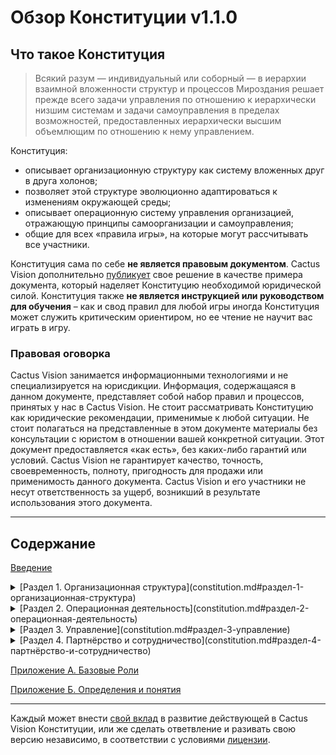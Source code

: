 # Обзор Конституции v1.1.0

## Что такое Конституция

> Всякий разум — индивидуальный или соборный — в иерархии взаимной вложенности структур и процессов Мироздания решает прежде всего задачи управления по отношению к иерархически низшим системам и задачи самоуправления в пределах возможностей, предоставленных иерархически высшим объемлющим по отношению к нему управлением.

Конституция:
- описывает организационную структуру как систему вложенных друг в друга холонов; 
- позволяет этой структуре эволюционно адаптироваться к изменениям окружающей среды; 
- описывает операционную систему управления организацией, отражающую принципы самоорганизации и самоуправления;
- общие для всех «правила игры», на которые могут рассчитывать все участники.

Конституция сама по себе **не является правовым документом**. Cactus Vision дополнительно [публикует](adoption_decision.md) свое решение в качестве примера документа, который наделяет Конституцию необходимой юридической силой. Конституция также **не является инструкцией или руководством для обучения** – как и свод правил для любой игры иногда Конституция может служить критическим ориентиром, но ее чтение не научит вас играть в игру.


### Правовая оговорка

Cactus Vision занимается информационными технологиями и не специализируется на юрисдикции. Информация, содержащаяся в данном документе, представляет собой набор правил и процессов, принятых у нас в Cactus Vision. Не стоит рассматривать Конституцию как юридические рекомендации, применимые к любой ситуации. Не стоит полагаться на представленные в этом документе материалы без консультации с юристом в отношении вашей конкретной ситуации. Этот документ предоставляется «как есть», без каких-либо гарантий или условий. Cactus Vision не гарантирует качество, точность, своевременность, полноту, пригодность для продажи или применимость данного документа. Cactus Vision и его участники не несут ответственность за ущерб, возникший в результате использования этого документа.

---

## Содержание

[Введение](#введение)

<details markdown="1">
<summary markdown="1">[Раздел 1. Организационная структура](constitution.md#раздел-1-организационная-структура)</summary>

- [Статья 1.2.1. Легитимность](constitution.md#статья-121-легитимность)
	- [Статья 1.2.2. Фокусировка назначения](constitution.md#статья-122-фокусировка-назначения)
	- [Статья 1.2.3. Отказ от Роли](constitution.md#статья-123-отказ-от-роли)
- [Статья 1.1. Понятие Роли](constitution.md#статья-11-понятие-роли)
- [Статья 1.2. Назначение на Роль](constitution.md#статья-12-назначение-на-роль)
	- [Статья 1.2.1. Легитимность](constitution.md#статья-121-легитимность)
	- [Статья 1.2.2. Фокусировка назначения](constitution.md#статья-122-фокусировка-назначения)
	- [Статья 1.2.3. Отказ от Роли](constitution.md#статья-123-отказ-от-роли)
- [Статья 1.3. Понятие Круга](constitution.md#статья-13-понятие-круга)
	- [Статья 1.3.1. Базовый Круг](constitution.md#статья-131-базовый-круг)
	- [Статья 1.3.2. Декомпозиция Роли](constitution.md#статья-132-декомпозиция-роли)
	- [Статья 1.3.3. Делегирование Домена](constitution.md#статья-133-делегирование-домена)
	- [Статья 1.3.4. Соединение с Кругом](constitution.md#статья-134-соединение-с-кругом)
	- [Статья 1.3.5. Виртуальный Круг](constitution.md#статья-135-виртуальный-круг)
- [Статья 1.4. Руководитель Круга](constitution.md#статья-14-руководитель-круга)
	- [Статья 1.4.1. Приоритеты и Стратегии](constitution.md#статья-141-приоритеты-и-стратегии)
	- [Статья 1.4.2. Перенаправление внешней ссылки](constitution.md#статья-142-перенаправление-внешней-ссылки)
	- [Статья 1.4.3. Изменение Роли «Руководитель Круга»](constitution.md#статья-143-изменение-роли-«руководитель-круга»)
- [Статья 1.5. Участник Круга](constitution.md#статья-15-участник-круга)
- [Статья 1.6. Координатор и Секретарь](constitution.md#статья-16-координатор-и-секретарь)
	- [Статья 1.6.1. Выборы и легитимность](constitution.md#статья-161-выборы-и-легитимность)
	- [Статья 1.6.2. Изменение Роли «Координатор» или «Секретарь»](constitution.md#статья-162-изменение-роли-«координатор»-или-«секретарь»)
	- [Статья 1.6.3. Суррогат](constitution.md#статья-163-суррогат)
- [Статья 1.7. Представитель Круга](constitution.md#статья-17-представитель-круга)
	- [Статья 1.7.1. Выборы и легитимность](constitution.md#статья-171-выборы-и-легитимность)
	- [Статья 1.7.2. Изменение Роли «Представитель Круга](constitution.md#статья-172-изменение-роли-«представитель-круга)
</details>

<details>
<summary>[Раздел 2. Операционная деятельность](constitution.md#раздел-2-операционная-деятельность)</summary>

- [Статья 2.1. Полномочия выполняющего Роль](constitution.md#статья-21-полномочия-выполняющего-роль)
	- [Статья 2.1.1. Политики](constitution.md#статья-211-политики)
	- [Статья 2.1.2. Домены](constitution.md#статья-212-домены)
	- [Статья 2.1.3. Ресурсы](constitution.md#статья-213-ресурсы)
- [Статья 2.2. Ответственность выполняющего Роль](constitution.md#статья-22-ответственность-выполняющего-роль)
	- [Статья 2.2.1. Труд над Напряжениями](constitution.md#статья-221-труд-над-напряжениями)
	- [Статья 2.2.2. Труд над Миссией и Обязательствами](constitution.md#статья-222-труд-над-миссией-и-обязательствами)
	- [Статья 2.2.3. Труд над Следующими действиями и Проектами](constitution.md#статья-223-труд-над-следующими-действиями-и-проектами)
	- [Статья 2.2.4. Приоритетность внимания](constitution.md#статья-224-приоритетность-внимания)
- [Статья 2.3. Обязанности перед выполняющими Роль](constitution.md#статья-23-обязанности-перед-выполняющими-роль)
	- [Статья 2.3.1. Обязанности прозрачности](constitution.md#статья-231-обязанности-прозрачности)
	- [Статья 2.3.2. Обязанности обработки](constitution.md#статья-232-обязанности-обработки)
	- [Статья 2.3.3. Обязанности приоритизации](constitution.md#статья-233-обязанности-приоритизации)
- [Статья 2.4. Тактическое собрание](constitution.md#статья-24-тактическое-собрание)
	- [Статья 2.4.1. Участие](constitution.md#статья-241-участие)
	- [Статья 2.4.2. Координация и процесс](constitution.md#статья-242-координация-и-процесс)
- [Статья 2.5. Индивидуальная инициатива](constitution.md#статья-25-индивидуальная-инициатива)
	- [Статья 2.5.1. Разрешенные ситуации](constitution.md#статья-251-разрешенные-ситуации)
	- [Статья 2.5.2. Информирование и восстановление](constitution.md#статья-252-информирование-и-восстановление)
</details>

<details>
<summary>[Раздел 3. Управление](constitution.md#раздел-3-управление)</summary>

- [Статья 3.1. Сфера Управления](constitution.md#статья-31-сфера-управления)
    - [Статья 3.1.1. Область применения Политики](constitution.md#статья-311-область-применения-политики)
- [Статья 3.2. Изменение Управления](constitution.md#статья-32-изменение-управления)
	- [Статья 3.2.1. Критерии для допуска Предложения](constitution.md#статья-321-критерии-для-допуска-предложения)
	- [Статья 3.2.2. Критерии обоснованности Возражения](constitution.md#статья-322-критерии-обоснованности-возражения)
	- [Статья 3.2.3. Проверка Возражения](constitution.md#статья-323-проверка-возражения)
	- [Статья 3.2.4. Правила интеграции](constitution.md#статья-324-правила-интеграции)
- [Статья 3.3. Управленческое собрание](constitution.md#статья-33-управленческое-собрание)
	- [Статья 3.3.1. Участие](constitution.md#статья-331-участие)
	- [Статья 3.3.2. Уведомление и продолжительность](constitution.md#статья-332-уведомление-и-продолжительность)
	- [Статья 3.3.3. Процесс собрания](constitution.md#статья-333-процесс-собрания)
	- [Статья 3.3.4. Интегративный процесс принятия решений](constitution.md#статья-334-интегративный-процесс-принятия-решений)
	- [Статья 3.3.5. Интегративный избирательный процесс](constitution.md#статья-335-интегративный-избирательный-процесс)
- [Статья 3.4. Асинхронное Управление](constitution.md#статья-34-асинхронное-управление)
- [Статья 3.5. Интерпретация Конституции и Управления](constitution.md#статья-35-интерпретация-конституции-и-управления)
	- [Статья 3.5.1. Конфликт интерпретаций](constitution.md#статья-351-конфликт-интерпретаций)
	- [Статья 3.5.2. Отмена нарушающего Управления](constitution.md#статья-352-отмена-нарушающего-управления)
- [Статья 3.6. Дефект процесса](constitution.md#статья-36-дефект-процесса)
	- [Статья 3.6.1. Дефект при обработке Предложения](constitution.md#статья-361-дефект-при-обработке-предложения)
	- [Статья 3.6.2. Восстановление процесса](constitution.md#статья-362-восстановление-процесса)
	- [Статья 3.6.3. Распространение Дефекта процесса](constitution.md#статья-363-распространение-дефекта-процесса)
</details>

<details>
<summary>[Раздел 4. Партнёрство и сотрудничество](constitution.md#раздел-4-партнёрство-и-сотрудничество)</summary>

- [Статья 4.1. Партнёрское соглашение](constitution.md#статья-41-партнёрское-соглашение)
- [Статья 4.2. Трудовое соглашение](constitution.md#статья-42-трудовое-соглашение)
- [Статья 4.3. Полномочия, обязанности и ограничения](constitution.md#статья-43-полномочия-обязанности-и-ограничения)
</details>

<p>

[Приложение А. Базовые Роли](appendix_a.md)  

[Приложение Б. Определения и понятия](appendix_b.md)
</p>

---

Каждый может внести [свой вклад](CONTRIBUTING.md) в развитие действующей в Cactus Vision Конституции, или же сделать ответвление и разивать свою версию независимо, в соответствии с условиями [лицензии](LICENSE.md).

